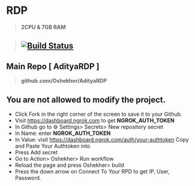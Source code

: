 # RDP

> **2CPU & 7GB RAM**

> ## [![Build Status](https://travis-ci.org/joemccann/dillinger.svg?branch=master)](https://github.com/Oshekher/RDP/blob/main/.github/workflows/coffin.yml)

## Main Repo [ AdityaRDP ]

> **github.com/Oshekher/AdityaRDP**

## You are not allowed to modify the project.
* Click Fork in the right corner of the screen to save it to your Github.
* Visit https://dashboard.ngrok.com to get **NGROK_AUTH_TOKEN**
* In Github go to ⚙ Settings> Secrets> New repository secret
* In Name: enter **NGROK_AUTH_TOKEN**
* In Value: visit https://dashboard.ngrok.com/auth/your-authtoken Copy and Paste Your Authtoken into
* Press Add secret
* Go to Action> Oshekher> Run workflow
* Reload the page and press Oshekher> build
* Press the down arrow on Connect To Your RPD to get IP, User, Password.

